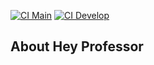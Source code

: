 [![CI Main](https://github.com/PedroSantiagoDev/hey-professor/actions/workflows/laravel.yml/badge.svg?branch=main)](https://github.com/PedroSantiagoDev/hey-professor/actions/workflows/laravel.yml)
[![CI Develop](https://github.com/PedroSantiagoDev/hey-professor/actions/workflows/laravel.yml/badge.svg?branch=develop)](https://github.com/PedroSantiagoDev/hey-professor/actions/workflows/laravel.yml)

## About Hey Professor
